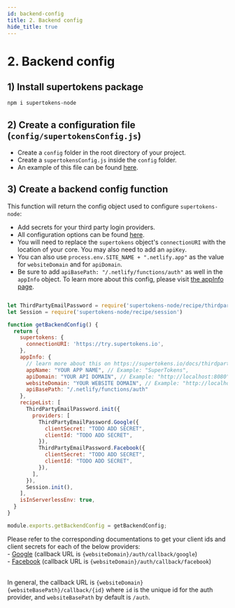 ```yaml
---
id: backend-config
title: 2. Backend config
hide_title: true
---
```


# 2. Backend config

## 1) Install supertokens package
```bash
npm i supertokens-node
```

## 2) Create a configuration file (`config/supertokensConfig.js`)
- Create a `config` folder in the root directory of your project.
- Create a `supertokensConfig.js` inside the `config` folder.
- An example of this file can be found [here](https://github.com/supertokens/supertokens-auth-react/blob/master/examples/with-netlify/config/supertokensConfig.js).


## 3) Create a backend config function
This function will return the config object used to configure `supertokens-node`:
- Add secrets for your third party login providers.
- All configuration options can be found [here](/docs/nodejs/thirdpartyemailpassword/init).
- You will need to replace the `supertokens` object's `connectionURI` with the location of your core. You may also need to add an `apiKey`.
- You can also use `process.env.SITE_NAME + ".netlify.app"` as the value for `websiteDomain` and for `apiDomain`.
- Be sure to add `apiBasePath: "/.netlify/functions/auth"` as well in the `appInfo` object. To learn more about this config, please visit [the appInfo page](../../appinfo).

<!--DOCUSAURUS_CODE_TABS-->
<!--/config/supertokensConfig.js-->
```js

let ThirdPartyEmailPassword = require('supertokens-node/recipe/thirdpartyemailpassword');
let Session = require('supertokens-node/recipe/session')

function getBackendConfig() {
  return {
    supertokens: {
      connectionURI: 'https://try.supertokens.io',
    },
    appInfo: {
      // learn more about this on https://supertokens.io/docs/thirdpartyemailpassword/appinfo
      appName: "YOUR APP NAME", // Example: "SuperTokens",
      apiDomain: "YOUR API DOMAIN", // Example: "http://localhost:8080",
      websiteDomain: "YOUR WEBSITE DOMAIN", // Example: "http://localhost:8080"
      apiBasePath: "/.netlify/functions/auth"
    },
    recipeList: [
      ThirdPartyEmailPassword.init({
        providers: [
          ThirdPartyEmailPassword.Google({
            clientSecret: "TODO ADD SECRET",
            clientId: "TODO ADD SECRET",
          }),
          ThirdPartyEmailPassword.Facebook({
            clientSecret: "TODO ADD SECRET",
            clientId: "TODO ADD SECRET",
          }),
        ],
      }),
      Session.init(),
    ],
    isInServerlessEnv: true,
  }
}

module.exports.getBackendConfig = getBackendConfig;

```
<!--END_DOCUSAURUS_CODE_TABS-->

<div class="specialNote" style="margin-bottom: 40px">
Please refer to the corresponding documentations to get your client ids and client secrets for each of the below providers:<br/>
  - <a href="https://developers.google.com/identity/sign-in/web/sign-in#create_authorization_credentials" rel="noopener noreferrer" target="_blank" >Google</a> (callback URL is <code>{websiteDomain}/auth/callback/google</code>)<br/>
  - <a href="https://developers.facebook.com/docs/development/create-an-app" rel="noopener noreferrer" target="_blank" >Facebook</a> (callback URL is <code>{websiteDomain}/auth/callback/facebook</code>)<br/><br/>

In general, the callback URL is `{websiteDomain}{websiteBasePath}/callback/{id}` where `id` is the unique id for the auth provider, and `websiteBasePath` by default is `/auth`.
</div>